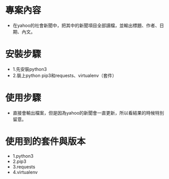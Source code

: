 # 專案內容
- 在yahoo的社會新聞中，把其中的新聞項目全部讀檔，並輸出標題、作者、日期、內文。


# 安裝步驟
- 1.先安裝python3
- 2.裝上python pip3和requests、virtualenv（套件）


# 使用步驟
- 直接會輸出檔案，但是因為yahoo的新聞會一直更新，所以看結果的時候特別留意。


# 使用到的套件與版本
- 1.python3
- 2.pip3
- 3.requests
- 4.virtualenv
